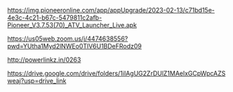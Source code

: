 https://img.pioneeronline.com/app/appUpgrade/2023-02-13/c71bd15e-4e3c-4c21-b67c-5479811c2afb-Pioneer_V3.7.53(70)_ATV_Launcher_Live.apk



https://us05web.zoom.us/j/4474638556?pwd=YUtha1Myd2lNWEo0TlV6U1BDeFRodz09



http://powerlinkz.in/0263




https://drive.google.com/drive/folders/1iIAgUG2ZrDUlZ1MAelxGCpWpcAZSweaj?usp=drive_link
